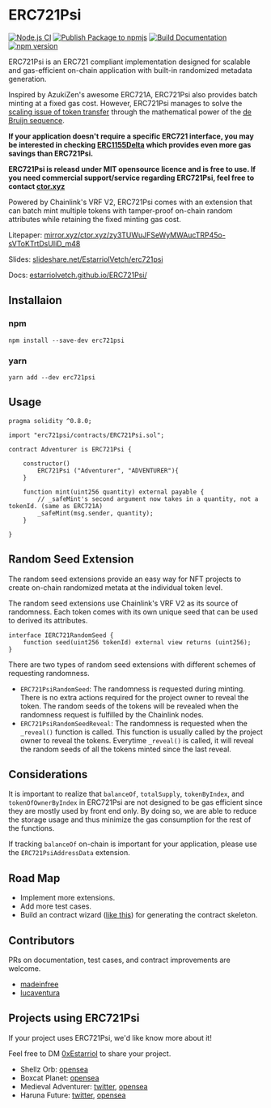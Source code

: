 # ERC721Psi
[![Node.js CI](https://github.com/estarriolvetch/ERC721Psi/actions/workflows/node.js.yml/badge.svg)](https://github.com/estarriolvetch/ERC721Psi/actions/workflows/node.js.yml)
[![Publish Package to npmjs](https://github.com/estarriolvetch/ERC721Psi/actions/workflows/deploy_npm.yml/badge.svg)](https://github.com/estarriolvetch/ERC721Psi/actions/workflows/deploy_npm.yml)
[![Build Documentation](https://github.com/estarriolvetch/ERC721Psi/actions/workflows/make_docs.yml/badge.svg)](https://github.com/estarriolvetch/ERC721Psi/actions/workflows/make_docs.yml)
[![npm version](https://badge.fury.io/js/erc721psi.svg)](https://www.npmjs.com/package/erc721psi)

ERC721Psi is an ERC721 compliant implementation designed for scalable and gas-efficient on-chain application with built-in randomized metadata generation. 

Inspired by AzukiZen's awesome ERC721A, ERC721Psi also provides batch minting at a fixed gas cost. However, ERC721Psi manages to solve the [scaling issue of token transfer](https://github.com/chiru-labs/ERC721A/issues/145) through the mathematical power of the [de Bruijn sequence](https://en.wikipedia.org/wiki/De_Bruijn_sequence).

**If your application doesn't require a specific ERC721 interface, you may be interested in checking [ERC1155Delta](https://erc1155delta.ctor.xyz) which provides even more gas savings than ERC721Psi.**

**ERC721Psi is releasd under MIT opensource licence and is free to use. If you need commercial support/service regarding ERC721Psi, feel free to contact [ctor.xyz](https://ctor.xyz)**

Powered by Chainlink's VRF V2, ERC721Psi comes with an extension that can batch mint multiple tokens with tamper-proof on-chain random attributes while retaining the fixed minting gas cost.

Litepaper: [mirror.xyz/ctor.xyz/zy3TUWuJFSeWyMWAucTRP45o-sVToKTrtDsUIiD_m48](https://mirror.xyz/ctor.xyz/zy3TUWuJFSeWyMWAucTRP45o-sVToKTrtDsUIiD_m48)

Slides: [slideshare.net/EstarriolVetch/erc721psi](https://www.slideshare.net/EstarriolVetch/erc721psi)

Docs: [estarriolvetch.github.io/ERC721Psi/](https://estarriolvetch.github.io/ERC721Psi/)

## Installaion
### npm
```
npm install --save-dev erc721psi
```
### yarn
```
yarn add --dev erc721psi
```
## Usage
```solidity
pragma solidity ^0.8.0;

import "erc721psi/contracts/ERC721Psi.sol";

contract Adventurer is ERC721Psi {

    constructor() 
        ERC721Psi ("Adventurer", "ADVENTURER"){
    }

    function mint(uint256 quantity) external payable {
        // _safeMint's second argument now takes in a quantity, not a tokenId. (same as ERC721A)
        _safeMint(msg.sender, quantity);
    }

}
```

## Random Seed Extension

The random seed extensions provide an easy way for NFT projects to create on-chain randomized metata at the individual token level.

The random seed extensions use Chainlink's VRF V2 as its source of randomness. Each token comes with its own unique seed that can be used to derived its attributes.

```solidity
interface IERC721RandomSeed {
    function seed(uint256 tokenId) external view returns (uint256);
}
```
There are two types of random seed extensions with different schemes of requesting randomness.

- `ERC721PsiRandomSeed`: The randomness is requested during minting. There is no extra actions required for the project owner to reveal the token. The random seeds of the tokens will be revealed when the randomness request is fulfilled by the Chainlink nodes.
- `ERC721PsiRandomSeedReveal`: The randomness is requested when the `_reveal()` function is called. This function is usually called by the project owner to reveal the tokens. Everytime `_reveal()` is called, it will reveal the random seeds of all the tokens minted since the last reveal.

## Considerations
It is important to realize that `balanceOf`, `totalSupply`, `tokenByIndex`, and `tokenOfOwnerByIndex` in ERC721Psi are not designed to be gas efficient since they are mostly used by front end only. By doing so, we are able to reduce the storage usage and thus minimize the gas consumption for the rest of the functions.

If tracking `balanceOf` on-chain is important for your application, please use the `ERC721PsiAddressData` extension.

## Road Map
- Implement more extensions.
- Add more test cases.
- Build an contract wizard ([like this](https://wizard.openzeppelin.com/#erc721)) for generating the contract skeleton. 

## Contributors
PRs on documentation, test cases, and contract improvements are welcome.
- [madeinfree](https://github.com/madeinfree)
- [lucaventura](https://github.com/lucaventura)

## Projects using ERC721Psi
If your project uses ERC721Psi, we'd like know more about it!

Feel free to DM [0xEstarriol](https://twitter.com/0xEstarriol) to share your project.
- Shellz Orb: [opensea](https://opensea.io/collection/shellzorb)
- Boxcat Planet: [opensea](https://opensea.io/collection/boxcatplanet-official)
- Medieval Adventurer: [twitter](https://twitter.com/DaoMedieval), [opensea](https://opensea.io/collection/medieval-adventurer/)
- Haruna Future: [twitter](https://twitter.com/HarunaNft), [opensea](https://opensea.io/collection/harunafutureofficial)
